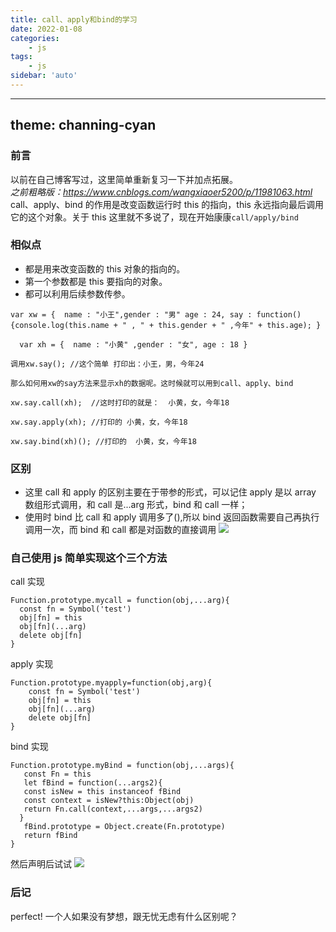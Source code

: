 ```yaml
---
title: call、apply和bind的学习
date: 2022-01-08
categories:
    - js
tags:
    - js
sidebar: 'auto'
---
```


---

## theme: channing-cyan

### 前言

以前在自己博客写过，这里简单重新复习一下并加点拓展。
<br/>
<i>之前粗略版：https://www.cnblogs.com/wangxiaoer5200/p/11981063.html</i>
<br/>
call、apply、bind 的作用是改变函数运行时 this 的指向，this 永远指向最后调用它的这个对象。关于 this 这里就不多说了，现在开始康康`call/apply/bind`

### 相似点

-   都是用来改变函数的 this 对象的指向的。
-   第一个参数都是 this 要指向的对象。
-   都可以利用后续参数传参。

```
var xw = {  name : "小王",gender : "男" age : 24, say : function() {console.log(this.name + " , " + this.gender + " ,今年" + this.age); }

  var xh = {  name : "小黄" ,gender : "女", age : 18 }

调用xw.say(); //这个简单 打印出：小王，男，今年24

那么如何用xw的say方法来显示xh的数据呢。这时候就可以用到call、apply、bind

xw.say.call(xh);  //这时打印的就是：  小黄，女，今年18

xw.say.apply(xh); //打印的 小黄，女，今年18

xw.say.bind(xh)(); //打印的  小黄，女，今年18
```

### 区别

-   这里 call 和 apply 的区别主要在于带参的形式，可以记住 apply 是以 array 数组形式调用，和 call 是...arg 形式，bind 和 call 一样；
-   使用时 bind 比 call 和 apply 调用多了(),所以 bind 返回函数需要自己再执行调用一次，而 bind 和 call 都是对函数的直接调用
    ![](https://p3-juejin.byteimg.com/tos-cn-i-k3u1fbpfcp/30e2f90f2b4e49108f1d36378faf03ae~tplv-k3u1fbpfcp-zoom-1.image)

### 自己使用 js 简单实现这个三个方法

call 实现

```
Function.prototype.mycall = function(obj,...arg){
  const fn = Symbol('test')
  obj[fn] = this
  obj[fn](...arg)
  delete obj[fn]
}
```

apply 实现

```
Function.prototype.myapply=function(obj,arg){
    const fn = Symbol('test')
    obj[fn] = this
    obj[fn](...arg)
    delete obj[fn]
}
```

bind 实现

```
Function.prototype.myBind = function(obj,...args){
   const Fn = this
   let fBind = function(...args2){
   const isNew = this instanceof fBind
   const context = isNew?this:Object(obj)
   return Fn.call(context,...args,...args2)
  }
   fBind.prototype = Object.create(Fn.prototype)
   return fBind
}
```

然后声明后试试
![](https://p1-juejin.byteimg.com/tos-cn-i-k3u1fbpfcp/d4c5dac433f24599b1533679d3d6c117~tplv-k3u1fbpfcp-zoom-1.image)

### 后记

perfect! 一个人如果没有梦想，跟无忧无虑有什么区别呢？
